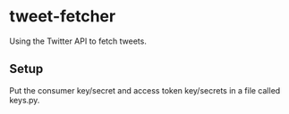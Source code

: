 # tweet-fetcher

Using the Twitter API to fetch tweets.

## Setup

Put the consumer key/secret and access token key/secrets in a file called keys.py.

